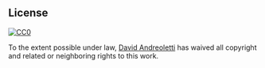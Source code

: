 ## License

[![CC0](http://i.creativecommons.org/p/zero/1.0/88x31.png)](http://creativecommons.org/publicdomain/zero/1.0/)

To the extent possible under law, [David Andreoletti](http://davidandreoletti.com) has waived all copyright and related or neighboring rights to this work.
